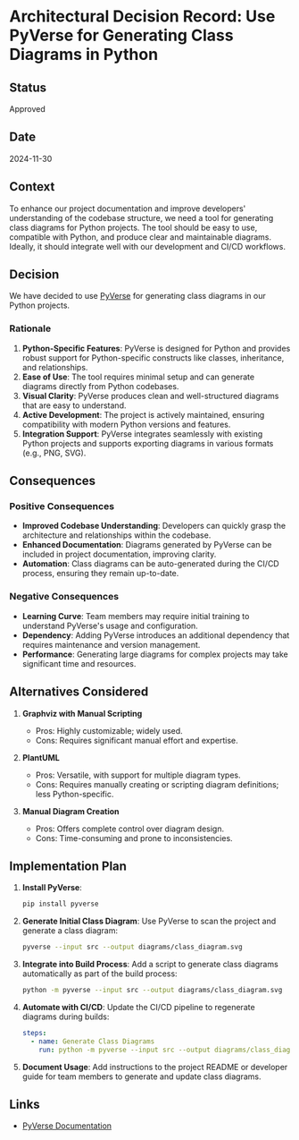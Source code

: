 # Architectural Decision Record: Use PyVerse for Generating Class Diagrams in Python

## Status

Approved

## Date

2024-11-30

## Context

To enhance our project documentation and improve developers' understanding of the codebase structure, we need a tool for generating class diagrams for Python projects. The tool should be easy to use, compatible with Python, and produce clear and maintainable diagrams. Ideally, it should integrate well with our development and CI/CD workflows.

## Decision

We have decided to use [PyVerse](https://github.com/pyverse) for generating class diagrams in our Python projects.

### Rationale

1. **Python-Specific Features**: PyVerse is designed for Python and provides robust support for Python-specific constructs like classes, inheritance, and relationships.
2. **Ease of Use**: The tool requires minimal setup and can generate diagrams directly from Python codebases.
3. **Visual Clarity**: PyVerse produces clean and well-structured diagrams that are easy to understand.
4. **Active Development**: The project is actively maintained, ensuring compatibility with modern Python versions and features.
5. **Integration Support**: PyVerse integrates seamlessly with existing Python projects and supports exporting diagrams in various formats (e.g., PNG, SVG).

## Consequences

### Positive Consequences

- **Improved Codebase Understanding**: Developers can quickly grasp the architecture and relationships within the codebase.
- **Enhanced Documentation**: Diagrams generated by PyVerse can be included in project documentation, improving clarity.
- **Automation**: Class diagrams can be auto-generated during the CI/CD process, ensuring they remain up-to-date.

### Negative Consequences

- **Learning Curve**: Team members may require initial training to understand PyVerse's usage and configuration.
- **Dependency**: Adding PyVerse introduces an additional dependency that requires maintenance and version management.
- **Performance**: Generating large diagrams for complex projects may take significant time and resources.

## Alternatives Considered

1. **Graphviz with Manual Scripting**

   - Pros: Highly customizable; widely used.
   - Cons: Requires significant manual effort and expertise.

2. **PlantUML**

   - Pros: Versatile, with support for multiple diagram types.
   - Cons: Requires manually creating or scripting diagram definitions; less Python-specific.

3. **Manual Diagram Creation**
   - Pros: Offers complete control over diagram design.
   - Cons: Time-consuming and prone to inconsistencies.

## Implementation Plan

1. **Install PyVerse**:

   ```bash
   pip install pyverse
   ```

2. **Generate Initial Class Diagram**:
   Use PyVerse to scan the project and generate a class diagram:

   ```bash
   pyverse --input src --output diagrams/class_diagram.svg
   ```

3. **Integrate into Build Process**:
   Add a script to generate class diagrams automatically as part of the build process:

   ```bash
   python -m pyverse --input src --output diagrams/class_diagram.svg
   ```

4. **Automate with CI/CD**:
   Update the CI/CD pipeline to regenerate diagrams during builds:

   ```yaml
   steps:
     - name: Generate Class Diagrams
       run: python -m pyverse --input src --output diagrams/class_diagram.svg
   ```

5. **Document Usage**:
   Add instructions to the project README or developer guide for team members to generate and update class diagrams.

## Links

- [PyVerse Documentation](https://github.com/pyverse)

